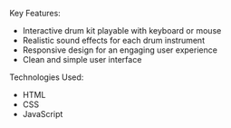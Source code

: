 Key Features:
- Interactive drum kit playable with keyboard or mouse
- Realistic sound effects for each drum instrument
- Responsive design for an engaging user experience
- Clean and simple user interface

Technologies Used:
- HTML
- CSS
- JavaScript
